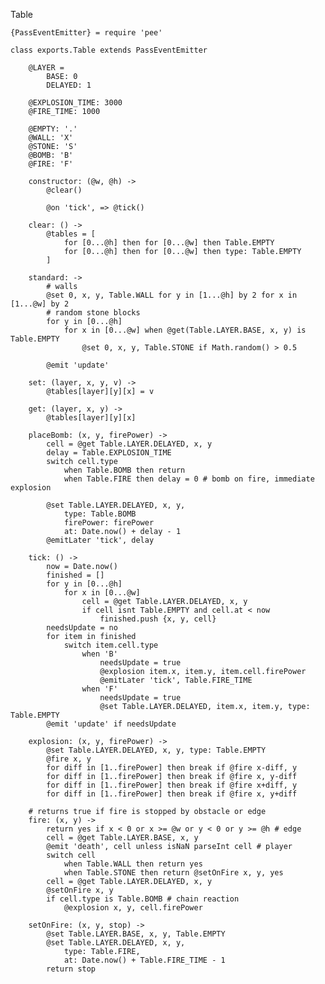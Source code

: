 Table

	{PassEventEmitter} = require 'pee'

	class exports.Table extends PassEventEmitter

		@LAYER =
			BASE: 0
			DELAYED: 1

		@EXPLOSION_TIME: 3000
		@FIRE_TIME: 1000

		@EMPTY: '.'
		@WALL: 'X'
		@STONE: 'S'
		@BOMB: 'B'
		@FIRE: 'F'

		constructor: (@w, @h) ->
			@clear()

			@on 'tick', => @tick()

		clear: () ->
			@tables = [
				for [0...@h] then for [0...@w] then Table.EMPTY
				for [0...@h] then for [0...@w] then type: Table.EMPTY
			]

		standard: ->
			# walls
			@set 0, x, y, Table.WALL for y in [1...@h] by 2 for x in [1...@w] by 2
			# random stone blocks
			for y in [0...@h]
				for x in [0...@w] when @get(Table.LAYER.BASE, x, y) is Table.EMPTY
					@set 0, x, y, Table.STONE if Math.random() > 0.5

			@emit 'update'

		set: (layer, x, y, v) ->
			@tables[layer][y][x] = v

		get: (layer, x, y) ->
			@tables[layer][y][x]

		placeBomb: (x, y, firePower) ->
			cell = @get Table.LAYER.DELAYED, x, y
			delay = Table.EXPLOSION_TIME
			switch cell.type
				when Table.BOMB then return
				when Table.FIRE then delay = 0 # bomb on fire, immediate explosion

			@set Table.LAYER.DELAYED, x, y,
				type: Table.BOMB
				firePower: firePower
				at: Date.now() + delay - 1
			@emitLater 'tick', delay

		tick: () ->
			now = Date.now()
			finished = []
			for y in [0...@h]
				for x in [0...@w]
					cell = @get Table.LAYER.DELAYED, x, y
					if cell isnt Table.EMPTY and cell.at < now
						finished.push {x, y, cell}
			needsUpdate = no
			for item in finished
				switch item.cell.type
					when 'B'
						needsUpdate = true
						@explosion item.x, item.y, item.cell.firePower
						@emitLater 'tick', Table.FIRE_TIME
					when 'F'
						needsUpdate = true
						@set Table.LAYER.DELAYED, item.x, item.y, type: Table.EMPTY
			@emit 'update' if needsUpdate

		explosion: (x, y, firePower) ->
			@set Table.LAYER.DELAYED, x, y, type: Table.EMPTY
			@fire x, y
			for diff in [1..firePower] then break if @fire x-diff, y
			for diff in [1..firePower] then break if @fire x, y-diff
			for diff in [1..firePower] then break if @fire x+diff, y
			for diff in [1..firePower] then break if @fire x, y+diff

		# returns true if fire is stopped by obstacle or edge
		fire: (x, y) ->
			return yes if x < 0 or x >= @w or y < 0 or y >= @h # edge
			cell = @get Table.LAYER.BASE, x, y
			@emit 'death', cell unless isNaN parseInt cell # player
			switch cell
				when Table.WALL then return yes
				when Table.STONE then return @setOnFire x, y, yes
			cell = @get Table.LAYER.DELAYED, x, y
			@setOnFire x, y
			if cell.type is Table.BOMB # chain reaction
				@explosion x, y, cell.firePower

		setOnFire: (x, y, stop) ->
			@set Table.LAYER.BASE, x, y, Table.EMPTY
			@set Table.LAYER.DELAYED, x, y,
				type: Table.FIRE,
				at: Date.now() + Table.FIRE_TIME - 1
			return stop
